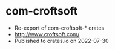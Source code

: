 # com-croftsoft

- Re-export of com-croftsoft-* crates
- http://www.croftsoft.com/
- Published to crates.io on 2022-07-30
